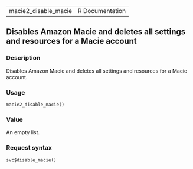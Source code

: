 <table style="width: 100%;">
<tbody>
<tr class="odd">
<td>macie2_disable_macie</td>
<td style="text-align: right;">R Documentation</td>
</tr>
</tbody>
</table>

## Disables Amazon Macie and deletes all settings and resources for a Macie account

### Description

Disables Amazon Macie and deletes all settings and resources for a Macie
account.

### Usage

    macie2_disable_macie()

### Value

An empty list.

### Request syntax

    svc$disable_macie()
